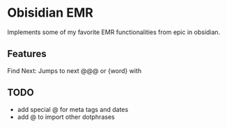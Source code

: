 # Obisidian EMR

Implements some of my favorite EMR functionalities from epic in obsidian.

## Features

Find Next: Jumps to next @@@ or {word} with <F3>

## TODO

- add special @ for meta tags and dates
- add @ to import other dotphrases